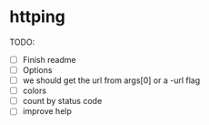 # httping

TODO:
- [ ] Finish readme
- [ ] Options
- [ ] we should get the url from args[0] or a -url flag
- [ ] colors
- [ ] count by status code
- [ ] improve help
